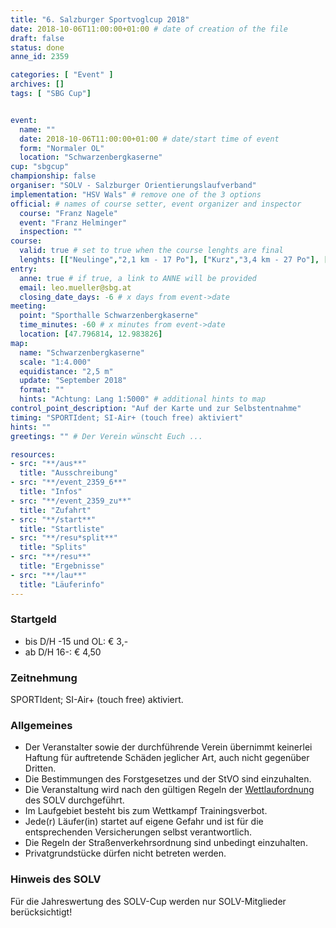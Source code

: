 ```yaml
---
title: "6. Salzburger Sportvoglcup 2018"
date: 2018-10-06T11:00:00+01:00 # date of creation of the file
draft: false
status: done
anne_id: 2359

categories: [ "Event" ]
archives: []
tags: [ "SBG Cup"]


event:
  name: ""
  date: 2018-10-06T11:00:00+01:00 # date/start time of event
  form: "Normaler OL"
  location: "Schwarzenbergkaserne"
cup: "sbgcup"
championship: false
organiser: "SOLV - Salzburger Orientierungslaufverband"
implementation: "HSV Wals" # remove one of the 3 options
official: # names of course setter, event organizer and inspector
  course: "Franz Nagele"
  event: "Franz Helminger"
  inspection: ""
course:
  valid: true # set to true when the course lenghts are final
  lenghts: [["Neulinge","2,1 km - 17 Po"], ["Kurz","3,4 km - 27 Po"], ["Mittel","4,5 km - 31 Po"], ["Lang","6,2 km - 37 Po"], ["Family","1,0 km - 13 Po"]]
entry:
  anne: true # if true, a link to ANNE will be provided
  email: leo.mueller@sbg.at
  closing_date_days: -6 # x days from event->date
meeting:
  point: "Sporthalle Schwarzenbergkaserne"
  time_minutes: -60 # x minutes from event->date
  location: [47.796814, 12.983826]
map:
  name: "Schwarzenbergkaserne"
  scale: "1:4.000"
  equidistance: "2,5 m"
  update: "September 2018"
  format: ""
  hints: "Achtung: Lang 1:5000" # additional hints to map
control_point_description: "Auf der Karte und zur Selbstentnahme"
timing: "SPORTIdent; SI-Air+ (touch free) aktiviert"
hints: ""
greetings: "" # Der Verein wünscht Euch ...

resources:
- src: "**/aus**"
  title: "Ausschreibung"
- src: "**/event_2359_6**"
  title: "Infos"
- src: "**/event_2359_zu**"
  title: "Zufahrt"
- src: "**/start**"
  title: "Startliste"
- src: "**/resu*split**"
  title: "Splits"
- src: "**/resu**"
  title: "Ergebnisse"
- src: "**/lau**"
  title: "Läuferinfo"
---
```


### Startgeld

- bis D/H -15 und OL: € 3,-
- ab D/H 16-: € 4,50

### Zeitnehmung

SPORTIdent; SI-Air+ (touch free) aktiviert.

### Allgemeines

- Der Veranstalter sowie der durchführende Verein übernimmt keinerlei Haftung für auftretende Schäden jeglicher Art, auch nicht gegenüber Dritten.
- Die Bestimmungen des Forstgesetzes und der StVO sind einzuhalten.
- Die Veranstaltung wird nach den gültigen Regeln der [Wettlaufordnung](../../wettlaufordnung) des SOLV durchgeführt.
- Im Laufgebiet besteht bis zum Wettkampf Trainingsverbot.
- Jede\(r) Läufer(in) startet auf eigene Gefahr und ist für die entsprechenden Versicherungen selbst verantwortlich.
- Die Regeln der Straßenverkehrsordnung sind unbedingt einzuhalten.
- Privatgrundstücke dürfen nicht betreten werden.

### Hinweis des SOLV
Für die Jahreswertung des SOLV-Cup werden nur SOLV-Mitglieder berücksichtigt!